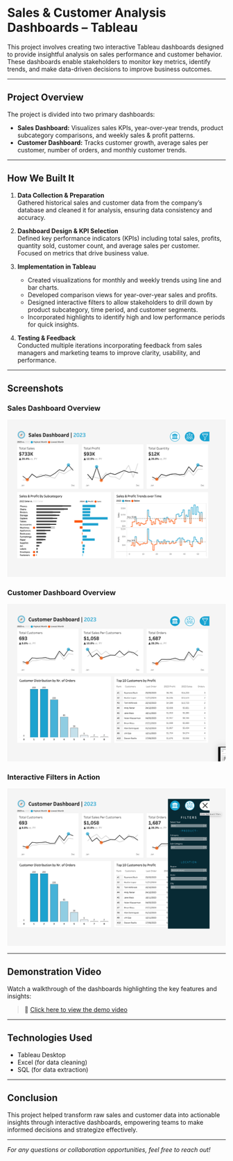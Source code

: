 # Sales & Customer Analysis Dashboards – Tableau

This project involves creating two interactive Tableau dashboards designed to provide insightful analysis on sales performance and customer behavior. These dashboards enable stakeholders to monitor key metrics, identify trends, and make data-driven decisions to improve business outcomes.

---

## Project Overview

The project is divided into two primary dashboards:

- **Sales Dashboard:** Visualizes sales KPIs, year-over-year trends, product subcategory comparisons, and weekly sales & profit patterns.
- **Customer Dashboard:** Tracks customer growth, average sales per customer, number of orders, and monthly customer trends.

---

## How We Built It

1. **Data Collection & Preparation**  
   Gathered historical sales and customer data from the company’s database and cleaned it for analysis, ensuring data consistency and accuracy.

2. **Dashboard Design & KPI Selection**  
   Defined key performance indicators (KPIs) including total sales, profits, quantity sold, customer count, and average sales per customer. Focused on metrics that drive business value.

3. **Implementation in Tableau**  
   - Created visualizations for monthly and weekly trends using line and bar charts.  
   - Developed comparison views for year-over-year sales and profits.  
   - Designed interactive filters to allow stakeholders to drill down by product subcategory, time period, and customer segments.  
   - Incorporated highlights to identify high and low performance periods for quick insights.

4. **Testing & Feedback**  
   Conducted multiple iterations incorporating feedback from sales managers and marketing teams to improve clarity, usability, and performance.

---

## Screenshots

### Sales Dashboard Overview  
![Sales Dashboard](https://raw.githubusercontent.com/Adityaxrana/Tableau--Sales_Customer_Analysis/main/Media/first.jpg)

### Customer Dashboard Overview  
![Customer Dashboard](https://raw.githubusercontent.com/Adityaxrana/Tableau--Sales_Customer_Analysis/main/Media/Second.jpg)

### Interactive Filters in Action  
![Customer Dashboard](https://raw.githubusercontent.com/Adityaxrana/Tableau--Sales_Customer_Analysis/main/Media/Third.jpg)

---

## Demonstration Video

Watch a walkthrough of the dashboards highlighting the key features and insights:

> 🔗 [Click here to view the demo video](https://raw.github.com/Adityaxrana/Tableau--Sales_Customer_Analysis/main/media/video.mov)

---

## Technologies Used

- Tableau Desktop  
- Excel (for data cleaning)  
- SQL (for data extraction)

---

## Conclusion

This project helped transform raw sales and customer data into actionable insights through interactive dashboards, empowering teams to make informed decisions and strategize effectively.

---

*For any questions or collaboration opportunities, feel free to reach out!*

